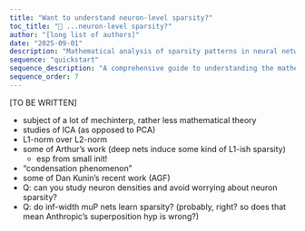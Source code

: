 ```yaml
---
title: "Want to understand neuron-level sparsity?"
toc_title: "🚧 ...neuron-level sparsity?"
author: "[long list of authors]"
date: "2025-09-01"
description: "Mathematical analysis of sparsity patterns in neural network activations and weights."
sequence: "quickstart"
sequence_description: "A comprehensive guide to understanding the mathematical foundations of deep learning, from optimization to generalization."
sequence_order: 7
---
```


[TO BE WRITTEN]


- subject of a lot of mechinterp, rather less mathematical theory
- studies of ICA (as opposed to PCA)
- L1-norm over L2-norm
- some of Arthur’s work (deep nets induce some kind of L1-ish sparsity)
    - esp from small init!
- “condensation phenomenon”
- some of Dan Kunin’s recent work (AGF)
- Q: can you study neuron densities and avoid worrying about neuron sparsity?
- Q: do inf-width muP nets learn sparsity? (probably, right? so does that mean Anthropic’s superposition hyp is wrong?)